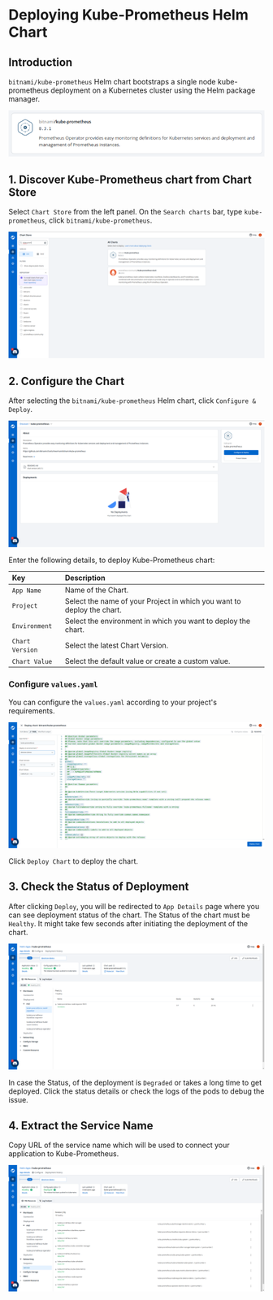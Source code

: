 # Deploying Kube-Prometheus Helm Chart

## Introduction

`bitnami/kube-prometheus` Helm chart bootstraps a single node kube-prometheus deployment on a Kubernetes cluster using the Helm package manager.

![](../../../images/deploy-chart/examples/kube-prometheus/kube-prometheus.png)

## 1. Discover Kube-Prometheus chart from Chart Store

Select `Chart Store` from the left panel. On the `Search charts` bar, type `kube-prometheus`, click `bitnami/kube-prometheus`.

![](../../../images/deploy-chart/examples/kube-prometheus/kube-prometheussearch.png)

## 2. Configure the Chart

After selecting the `bitnami/kube-prometheus` Helm chart, click `Configure & Deploy`.

![](../../../images/deploy-chart/examples/kube-prometheus/kube-prometheusdeploy.png)

Enter the following details, to deploy Kube-Prometheus chart:

| Key | Description |
| :--- | :--- |
| `App Name` | Name of the Chart. |
| `Project` | Select the name of your Project in which you want to deploy the chart. |
| `Environment` | Select the environment in which you want to deploy the chart. |
| `Chart Version` | Select the latest Chart Version. |
| `Chart Value` | Select the default value or create a custom value. |


### Configure `values.yaml`

You can configure the `values.yaml` according to your project's requirements.

![](../../../images/deploy-chart/examples/kube-prometheus/kube-prometheusyaml.png)


Click `Deploy Chart` to deploy the chart.

## 3. Check the Status of Deployment

After clicking `Deploy`, you will be redirected to `App Details` page where you can see deployment status of the chart. The Status of the chart must be `Healthy`. It might take few seconds after initiating the deployment of the chart.

![](../../../images/deploy-chart/examples/kube-prometheus/kube-prometheusdeployed.png)

In case the Status, of the deployment is `Degraded` or takes a long time to get deployed.
Click the status details or check the logs of the pods to debug the issue.

## 4. Extract the Service Name

Copy URL of the service name which will be used to connect your application to Kube-Prometheus.

![](../../../images/deploy-chart/examples/kube-prometheus/kube-prometheusservice.png)

